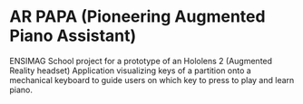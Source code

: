 # AR PAPA (Pioneering Augmented Piano Assistant)

ENSIMAG School project for a prototype of an Hololens 2 (Augmented Reality headset) Application visualizing keys of a partition onto a mechanical keyboard to guide users on which key to press to play and learn piano.
